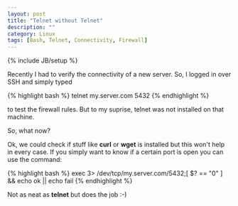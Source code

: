```yaml
---
layout: post
title: "Telnet without Telnet"
description: ""
category: Linux
tags: [Bash, Telnet, Connectivity, Firewall]
---
```

{% include JB/setup %}

Recently I had to verify the connectivity of a new server. So, I logged in over SSH
and simply typed 

{% highlight bash %}
telnet my.server.com 5432
{% endhighlight %}
  
to test the firewall rules. But to my suprise, telnet was not installed on that machine.
 
So, what now?

Ok, we could check if stuff like **curl** or **wget** is installed but this won't help 
in every case. If you simply want to know if a certain port is open you can use the 
command: 

{% highlight bash %}
exec 3> /dev/tcp/my.server.com/5432;[ $? == "0" ] && echo ok || echo fail
{% endhighlight %}

Not as neat as **telnet** but does the job :-)
